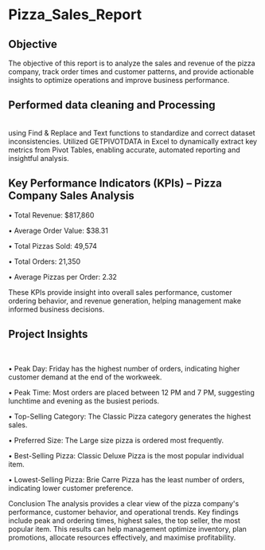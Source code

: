 # Pizza_Sales_Report
## Objective
The objective of this report is to analyze the sales and revenue of the pizza company, track order times and customer patterns, and provide actionable insights to optimize operations and improve business performance.

## Performed data cleaning and Processing 
<br>
using Find & Replace and Text functions to standardize and correct dataset inconsistencies. Utilized GETPIVOTDATA in Excel to dynamically extract key metrics from Pivot Tables, enabling accurate, automated reporting and insightful analysis.


## Key Performance Indicators (KPIs) – Pizza Company Sales Analysis

•	Total Revenue: $817,860
<br>

•	Average Order Value: $38.31
<br>

•	Total Pizzas Sold: 49,574
<br>

•	Total Orders: 21,350
<br>

•	Average Pizzas per Order: 2.32

These KPIs provide insight into overall sales performance, customer ordering behavior, and revenue generation, helping management make informed business decisions.
<br>

## Project Insights
<br>

•	Peak Day: Friday has the highest number of orders, indicating higher customer demand at the end of the workweek.
<br>

•	Peak Time: Most orders are placed between 12 PM and 7 PM, suggesting lunchtime and evening as the busiest periods.
<br>

•	Top-Selling Category: The Classic Pizza category generates the highest sales.
<br>

•	Preferred Size: The Large size pizza is ordered most frequently.
<br>

•	Best-Selling Pizza: Classic Deluxe Pizza is the most popular individual item.
<br>

•	Lowest-Selling Pizza: Brie Carre Pizza has the least number of orders, indicating lower customer preference.

Conclusion 
The analysis provides a clear view of the pizza company's performance, customer behavior, and operational trends. Key findings include peak and ordering times, highest sales, the top seller, the most popular item. This results can help management optimize inventory, plan promotions, allocate resources effectively, and maximise profitability.













